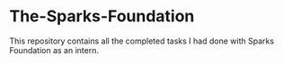 # The-Sparks-Foundation
This repository contains all the completed tasks I had done with Sparks Foundation as an intern.
